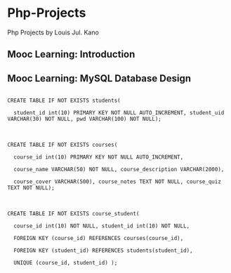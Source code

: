 # Php-Projects
Php Projects by Louis Jul. Kano

## Mooc Learning: Introduction


## Mooc Learning: MySQL Database Design
<code>
CREATE TABLE IF NOT EXISTS students(<br/>
  student_id int(10) PRIMARY KEY NOT NULL AUTO_INCREMENT, student_uid VARCHAR(30) NOT NULL, pwd VARCHAR(100) NOT NULL);<br/>
</code><br/>
<code>
CREATE TABLE IF NOT EXISTS courses(<br/>
  course_id int(10) PRIMARY KEY NOT NULL AUTO_INCREMENT, <br/>
  course_name VARCHAR(50) NOT NULL, course_description VARCHAR(2000),<br/>
  course_cover VARCHAR(500), course_notes TEXT NOT NULL, course_quiz TEXT NOT NULL);<br/>
</code><br/>
<code>
CREATE TABLE IF NOT EXISTS course_student(<br/>
  course_id int(10) NOT NULL, student_id int(10) NOT NULL,<br/>
  FOREIGN KEY (course_id) REFERENCES courses(course_id),<br/>
  FOREIGN KEY (student_id) REFERENCES students(student_id),<br/>
  UNIQUE (course_id, student_id) );<br/>
</code>
